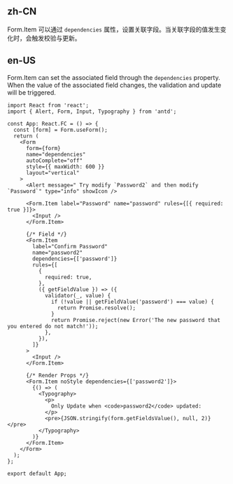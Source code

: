 ## zh-CN

Form.Item 可以通过 `dependencies` 属性，设置关联字段。当关联字段的值发生变化时，会触发校验与更新。

## en-US

Form.Item can set the associated field through the `dependencies` property. When the value of the associated field changes, the validation and update will be triggered.
```tsx
import React from 'react';
import { Alert, Form, Input, Typography } from 'antd';

const App: React.FC = () => {
  const [form] = Form.useForm();
  return (
    <Form
      form={form}
      name="dependencies"
      autoComplete="off"
      style={{ maxWidth: 600 }}
      layout="vertical"
    >
      <Alert message=" Try modify `Password2` and then modify `Password`" type="info" showIcon />

      <Form.Item label="Password" name="password" rules={[{ required: true }]}>
        <Input />
      </Form.Item>

      {/* Field */}
      <Form.Item
        label="Confirm Password"
        name="password2"
        dependencies={['password']}
        rules={[
          {
            required: true,
          },
          ({ getFieldValue }) => ({
            validator(_, value) {
              if (!value || getFieldValue('password') === value) {
                return Promise.resolve();
              }
              return Promise.reject(new Error('The new password that you entered do not match!'));
            },
          }),
        ]}
      >
        <Input />
      </Form.Item>

      {/* Render Props */}
      <Form.Item noStyle dependencies={['password2']}>
        {() => (
          <Typography>
            <p>
              Only Update when <code>password2</code> updated:
            </p>
            <pre>{JSON.stringify(form.getFieldsValue(), null, 2)}</pre>
          </Typography>
        )}
      </Form.Item>
    </Form>
  );
};

export default App;
```
